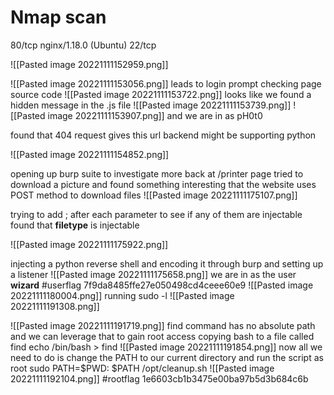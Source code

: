 
# **Nmap scan**

80/tcp nginx/1.18.0 (Ubuntu)
22/tcp


![[Pasted image 20221111152959.png]]

![[Pasted image 20221111153056.png]]
leads to login prompt
checking page source code
![[Pasted image 20221111153722.png]]
looks like we found a hidden message in the .js file
![[Pasted image 20221111153739.png]]
![[Pasted image 20221111153907.png]]
and we are in as pH0t0

found that 404 request gives this url
backend might be supporting python


![[Pasted image 20221111154852.png]]



opening up burp suite to investigate more back at /printer page tried to download a picture and found something interesting 
that the website uses POST method to download files 
![[Pasted image 20221111175107.png]]

trying to add ; after each parameter to see if any of them are injectable
found that **filetype** is injectable 

![[Pasted image 20221111175922.png]]


injecting a python reverse shell and encoding it through burp and setting up a listener
![[Pasted image 20221111175658.png]]
we are in as the user **wizard**
#userflag 7f9da8485ffe27e050498cd4ceee60e9
![[Pasted image 20221111180004.png]]
running sudo -l 
![[Pasted image 20221111191308.png]]

![[Pasted image 20221111191719.png]]
find command has no absolute path and we can leverage that to gain root access 
copying bash to a file called find 
echo /bin/bash > find 
![[Pasted image 20221111191854.png]]
now all we need to do is change the PATH to our current directory and run the script as root
 sudo PATH=$PWD: $PATH /opt/cleanup.sh 
![[Pasted image 20221111192104.png]]
#rootflag 1e6603cb1b3475e00ba97b5d3b684c6b
